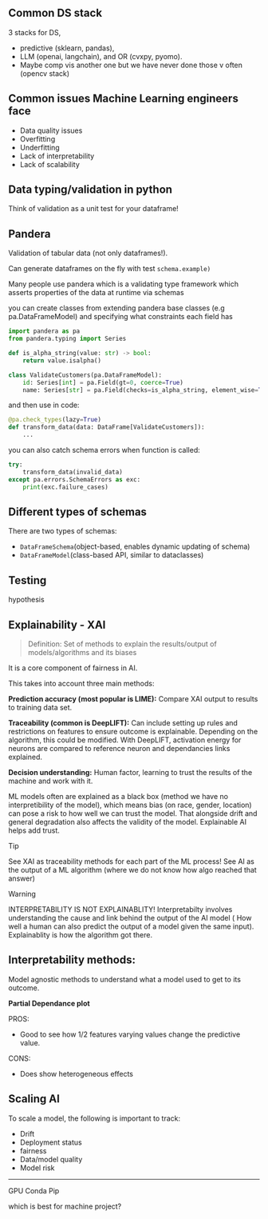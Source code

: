 ## Common DS stack

3 stacks for DS, 
- predictive (sklearn, pandas), 
- LLM (openai, langchain), and OR (cvxpy, pyomo). 
- Maybe comp vis another one but we have never done those v often (opencv stack)

## Common issues Machine Learning engineers face

- Data quality issues
- Overfitting
- Underfitting
- Lack of interpretability
- Lack of scalability


## Data typing/validation in python

Think of validation as a unit test for your dataframe!

## Pandera

Validation of tabular data (not only dataframes!).

Can generate dataframes on the fly with test `schema.example)`

Many people use pandera which is a validating type framework which asserts properties of the data at runtime via schemas

you can create classes from extending pandera base classes (e.g pa.DataFrameModel) and specifying what constraints each field has

```python
import pandera as pa
from pandera.typing import Series

def is_alpha_string(value: str) -> bool:
    return value.isalpha()

class ValidateCustomers(pa.DataFrameModel):
    id: Series[int] = pa.Field(gt=0, coerce=True)
    name: Series[str] = pa.Field(checks=is_alpha_string, element_wise=True)
```

and then use in code:

```python
@pa.check_types(lazy=True)
def transform_data(data: DataFrame[ValidateCustomers]):
    ...
```

you can also catch schema errors when function is called:

```python
try:
    transform_data(invalid_data)
except pa.errors.SchemaErrors as exc:
    print(exc.failure_cases)
```

## Different types of schemas
There are two types of schemas:
- `DataFrameSchema`(object-based, enables dynamic updating of schema)
- `DataFrameModel`(class-based API, similar to dataclasses)


## Testing

hypothesis

## Explainability - XAI

> Definition:
> Set of methods to explain the results/output of models/algorithms and its biases

It is a core component of fairness in AI.

This takes into account three main methods:

**Prediction accuracy (most popular is LIME):**
Compare XAI output to results to training data set.

**Traceability (common is DeepLIFT):**
Can include setting up rules and restrictions on features to ensure outcome is explainable.
Depending on the algorithm, this could be modified. With DeepLIFT, activation energy for neurons are compared to reference neuron
and dependancies links explained.

**Decision understanding:**
Human factor, learning to trust the results of the machine and work with it.

ML models often are explained as a black box (method we have no interpretibility of the model), 
which means bias (on race, gender, location) can pose a risk to how well we can trust the model.
That alongside drift and general degradation also affects the validity of the model. Explainable AI 
helps add trust.

> [!TIP]
> See XAI as traceability methods for each part of the ML process!
> See AI as the output of a ML algorithm (where we do not know how algo reached that answer)

> [!WARNING]
> INTERPRETABILITY IS NOT EXPLAINABLITY!
> Interpretabilty involves understanding the cause and link behind the output of the AI model (
> How well a human can also predict the output of a model given the same input). Explainablity is 
> how the algorithm got there.

## Interpretability methods:

Model agnostic methods to understand what a model used to get to its outcome.

**Partial Dependance plot**

PROS:
- Good to see how 1/2 features varying values change the predictive value. 

CONS:
- Does show heterogeneous effects

## Scaling AI

To scale a model, the following is important to track:

- Drift
- Deployment status
- fairness
- Data/model quality
- Model risk

______

GPU
Conda 
Pip

which is best for machine project?





